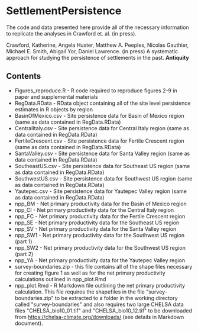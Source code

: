 # SettlementPersistence

The code and data presented here provide all of the necessary information to replicate the analyses in Crawford et. al. (in press).

Crawford, Katherine, Angela Huster, Matthew A. Peeples, Nicolas Gauthier, Michael E. Smith, Abigail Yor, Daniel Lawrence. (in press)
A systematic approach for studying the persistence of settlements in the past. **Antiquity**

## Contents

* Figures_reproduce.R - R code required to reproduce figures 2-9 in paper and supplemental materials
* RegData.RData - RData object containing all of the site level persistence estimates in R objects by region
* BasinOfMexico.csv - Site persistence data for Basin of Mexico region (same as data contained in RegData.RData)
* CentralItaly.csv - Site persistence data for Central Italy region (same as data contained in RegData.RData)
* FertileCrescent.csv - Site persistence data for Fertile Crescent region (same as data contained in RegData.RData)
* SantaValley.csv - Site persistence data for Santa Valley region (same as data contained in RegData.RData)
* SoutheastUS.csv - Site persistence data for Southeast US region (same as data contained in RegData.RData)
* SouthwestUS.csv - Site persistence data for Southwest US region (same as data contained in RegData.RData)
* Yautepec.csv - Site persistence data for Yautepec Valley region (same as data contained in RegData.RData)
* npp_BM - Net primary productivity data for the Basin of Mexico region
* npp_CI - Net primary productivity data for the Central Italy region
* npp_FC - Net primary productivity data for the Fertile Crescent region
* npp_SE - Net primary productivity data for the Southeast US region
* npp_SV - Net primary productivity data for the Santa Valley region
* npp_SW1 - Net primary productivity data for the Southwest US region (part 1)
* npp_SW2 - Net primary productivity data for the Southwest US region (part 2)
* npp_YA - Net primary productivity data for the Yautepec Valley region
* survey-boundaries.zip - this file contains all of the shape files necessary for creating figure 1 as well as for the net primary productivity calculations outlined in npp_plot.Rmd
* npp_plot.Rmd - R Markdown file outlining the net primary productivity calculation. This file requires the shapefiles in the file "survey-boundaries.zip" to be extracted to a folder in the working directory called "survey-boundaries" and also requires two large CHELSA data files "CHELSA_bio10_01.tif" and "CHELSA_bio10_12.tif" to be downloaded from https://chelsa-climate.org/downloads/ (see details in Markdown document).
